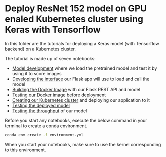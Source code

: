 
# Deploy ResNet 152  model on GPU enaled Kubernetes cluster using Keras with Tensorflow

In this folder are the tutorials for deploying a Keras model (with Tensorflow backend) on a Kubernetes cluster.

The tutorial is made up of seven notebooks:
 * [Model development](00_DevelopModel.ipynb) where we load the pretrained model and test it by using it to score images
 * [Developing the interface](01_DevelopModelDriver.ipynb) our Flask app will use to load and call the model
 * [Building the Docker Image](02_BuildImage.ipynb) with our Flask REST API and model
 * [Testing our Docker image](03_TestLocally.ipynb) before deployment
 * [Creating our Kubernetes cluster](04_DeployOnAKS.ipynb) and deploying our application to it
 * [Testing the deployed model](05_TestWebApp.ipynb)
 * [Testing the throughput](06_SpeedTestWebApp.ipynb) of our model

 Before you start any notebooks, execute the below command in your terminal to create a conda environment.
 ```bash
 conda env create -f environment.yml
 ```
 
 When you start your notebooks, make sure to use the kernel corresponding to this environment. 